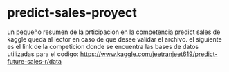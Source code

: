 # predict-sales-proyect
un pequeño resumen de la prticipacion en la competencia predict sales de kaggle queda al lector en caso de que desee validar el archivo.
el siguiente es el link de la competicion donde se encuentra las bases de datos utilizadas para el codigo:
https://www.kaggle.com/jeetranjeet619/predict-future-sales-r/data
